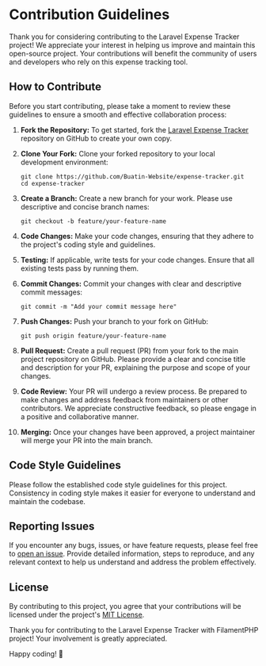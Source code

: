 # Contribution Guidelines

Thank you for considering contributing to the Laravel Expense Tracker project! We appreciate your interest in helping us improve and maintain this open-source project. Your contributions will benefit the community of users and developers who rely on this expense tracking tool.

## How to Contribute

Before you start contributing, please take a moment to review these guidelines to ensure a smooth and effective collaboration process:

1. **Fork the Repository:** To get started, fork the [Laravel Expense Tracker](https://github.com/Buatin-Website/expense-tracker) repository on GitHub to create your own copy.

2. **Clone Your Fork:** Clone your forked repository to your local development environment:

   ```shell
   git clone https://github.com/Buatin-Website/expense-tracker.git
   cd expense-tracker
   ```

3. **Create a Branch:** Create a new branch for your work. Please use descriptive and concise branch names:

   ```shell
   git checkout -b feature/your-feature-name
   ```

4. **Code Changes:** Make your code changes, ensuring that they adhere to the project's coding style and guidelines.

5. **Testing:** If applicable, write tests for your code changes. Ensure that all existing tests pass by running them.

6. **Commit Changes:** Commit your changes with clear and descriptive commit messages:

   ```shell
   git commit -m "Add your commit message here"
   ```

7. **Push Changes:** Push your branch to your fork on GitHub:

   ```shell
   git push origin feature/your-feature-name
   ```

8. **Pull Request:** Create a pull request (PR) from your fork to the main project repository on GitHub. Please provide a clear and concise title and description for your PR, explaining the purpose and scope of your changes.

9. **Code Review:** Your PR will undergo a review process. Be prepared to make changes and address feedback from maintainers or other contributors. We appreciate constructive feedback, so please engage in a positive and collaborative manner.

10. **Merging:** Once your changes have been approved, a project maintainer will merge your PR into the main branch.

## Code Style Guidelines

Please follow the established code style guidelines for this project. Consistency in coding style makes it easier for everyone to understand and maintain the codebase.

## Reporting Issues

If you encounter any bugs, issues, or have feature requests, please feel free to [open an issue](https://github.com/Buatin-Website/expense-tracker/issues). Provide detailed information, steps to reproduce, and any relevant context to help us understand and address the problem effectively.

## License

By contributing to this project, you agree that your contributions will be licensed under the project's [MIT License](LICENSE).

Thank you for contributing to the Laravel Expense Tracker with FilamentPHP project! Your involvement is greatly appreciated.

Happy coding! 🚀
